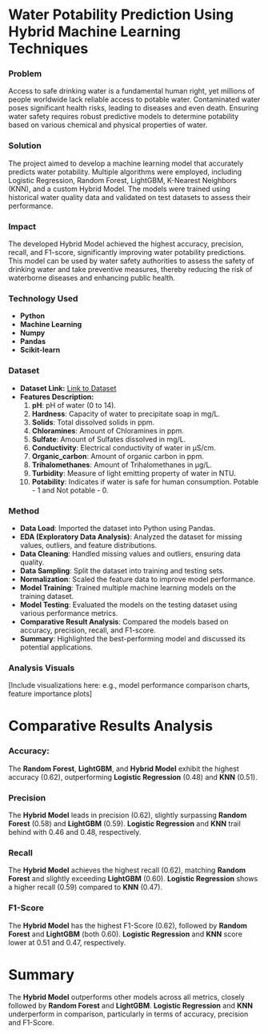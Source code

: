 # Water Potability Prediction Using Hybrid Machine Learning Techniques

### **Problem**
Access to safe drinking water is a fundamental human right, yet millions of people worldwide lack reliable access to potable water. Contaminated water poses significant health risks, leading to diseases and even death. Ensuring water safety requires robust predictive models to determine potability based on various chemical and physical properties of water. 

### **Solution**
The project aimed to develop a machine learning model that accurately predicts water potability. Multiple algorithms were employed, including Logistic Regression, Random Forest, LightGBM, K-Nearest Neighbors (KNN), and a custom Hybrid Model. The models were trained using historical water quality data and validated on test datasets to assess their performance.

### **Impact**
The developed Hybrid Model achieved the highest accuracy, precision, recall, and F1-score, significantly improving water potability predictions. This model can be used by water safety authorities to assess the safety of drinking water and take preventive measures, thereby reducing the risk of waterborne diseases and enhancing public health.

### **Technology Used**
- **Python**
- **Machine Learning**
- **Numpy**
- **Pandas**
- **Scikit-learn**

### **Dataset**
- **Dataset Link:** [Link to Dataset](#)
- **Features Description:**
  1. **pH**: pH of water (0 to 14).
  2. **Hardness**: Capacity of water to precipitate soap in mg/L.
  3. **Solids**: Total dissolved solids in ppm.
  4. **Chloramines**: Amount of Chloramines in ppm.
  5. **Sulfate**: Amount of Sulfates dissolved in mg/L.
  6. **Conductivity**: Electrical conductivity of water in μS/cm.
  7. **Organic_carbon**: Amount of organic carbon in ppm.
  8. **Trihalomethanes**: Amount of Trihalomethanes in μg/L.
  9. **Turbidity**: Measure of light emitting property of water in NTU.
  10. **Potability**: Indicates if water is safe for human consumption. Potable - 1 and Not potable - 0.

### **Method**
- **Data Load**: Imported the dataset into Python using Pandas.
- **EDA (Exploratory Data Analysis)**: Analyzed the dataset for missing values, outliers, and feature distributions.
- **Data Cleaning**: Handled missing values and outliers, ensuring data quality.
- **Data Sampling**: Split the dataset into training and testing sets.
- **Normalization**: Scaled the feature data to improve model performance.
- **Model Training**: Trained multiple machine learning models on the training dataset.
- **Model Testing**: Evaluated the models on the testing dataset using various performance metrics.
- **Comparative Result Analysis**: Compared the models based on accuracy, precision, recall, and F1-score.
- **Summary**: Highlighted the best-performing model and discussed its potential applications.

### **Analysis Visuals**
[Include visualizations here: e.g., model performance comparison charts, feature importance plots]

# **Comparative Results Analysis**

### **Accuracy:**
The **Random Forest**, **LightGBM**, and **Hybrid Model** exhibit the highest accuracy (0.62), outperforming **Logistic Regression** (0.48) and **KNN** (0.51).

### **Precision**
The **Hybrid Model** leads in precision (0.62), slightly surpassing **Random Forest** (0.58) and **LightGBM** (0.59). **Logistic Regression** and **KNN** trail behind with 0.46 and 0.48, respectively.

### **Recall**
The **Hybrid Model** achieves the highest recall (0.62), matching **Random Forest** and slightly exceeding **LightGBM** (0.60). **Logistic Regression** shows a higher recall (0.59) compared to **KNN** (0.47).

### **F1-Score**
The **Hybrid Model** has the highest F1-Score (0.62), followed by **Random Forest** and **LightGBM** (both 0.60). **Logistic Regression** and **KNN** score lower at 0.51 and 0.47, respectively.

# **Summary**

The **Hybrid Model** outperforms other models across all metrics, closely followed by **Random Forest** and **LightGBM**. **Logistic Regression** and **KNN** underperform in comparison, particularly in terms of accuracy, precision and F1-Score.

